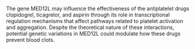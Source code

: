 The gene MED12L may influence the effectiveness of the antiplatelet drugs clopidogrel, ticagrelor, and aspirin through its role in transcriptional regulation mechanisms that affect pathways related to platelet activation and aggregation. Despite the theoretical nature of these interactions, potential genetic variations in MED12L could modulate how these drugs prevent blood clots.